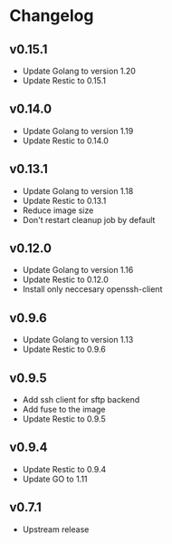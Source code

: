 # Changelog

## v0.15.1

  * Update Golang to version 1.20
  * Update Restic to 0.15.1

## v0.14.0

  * Update Golang to version 1.19
  * Update Restic to 0.14.0

## v0.13.1

  * Update Golang to version 1.18
  * Update Restic to 0.13.1
  * Reduce image size
  * Don't restart cleanup job by default

## v0.12.0

  * Update Golang to version 1.16
  * Update Restic to 0.12.0
  * Install only neccesary openssh-client

## v0.9.6

  * Update Golang to version 1.13
  * Update Restic to 0.9.6

## v0.9.5

  * Add ssh client for sftp backend
  * Add fuse to the image
  * Update Restic to 0.9.5

## v0.9.4

  * Update Restic to 0.9.4
  * Update GO to 1.11

## v0.7.1

* Upstream release
